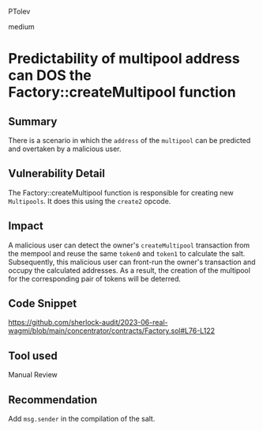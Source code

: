 PTolev

medium

# Predictability of multipool address can DOS the Factory::createMultipool function

## Summary
There is a scenario in which the `address` of the `multipool` can be predicted and overtaken by a malicious user.

## Vulnerability Detail
The Factory::createMultipool function is responsible for creating new `Multipools`. It does this using the `create2` opcode.

## Impact
A malicious user can detect the owner's `createMultipool` transaction from the mempool and reuse the same `token0` and `token1` to calculate the salt. Subsequently, this malicious user can front-run the owner's transaction and occupy the calculated addresses. As a result, the creation of the multipool for the corresponding pair of tokens will be deterred.

## Code Snippet
https://github.com/sherlock-audit/2023-06-real-wagmi/blob/main/concentrator/contracts/Factory.sol#L76-L122

## Tool used
Manual Review

## Recommendation
Add `msg.sender` in the compilation of the salt.